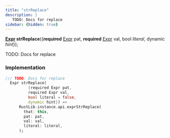 ```yaml
---
title: "strReplace"
description: |
   TODO: Docs for replace
sidebar: {hidden: true}
---
```

<span class="dart-code"><strong>[Expr] strReplace</strong>({<span class="nobr"><strong>required</strong> [Expr] pat</span>, <span class="nobr"><strong>required</strong> [Expr] val</span>, <span class="nobr">bool <i>literal</i></span>, <span class="nobr">dynamic <i>hint</i></span>});</span>

 TODO: Docs for replace
### Implementation
```dart
/// TODO: Docs for replace
  Expr strReplace(
          {required Expr pat,
          required Expr val,
          bool literal = false,
          dynamic hint}) =>
      RustLib.instance.api.exprStrReplace(
        that: this,
        pat: pat,
        val: val,
        literal: literal,
      );
```

[Expr]: /reference/classes/expr/